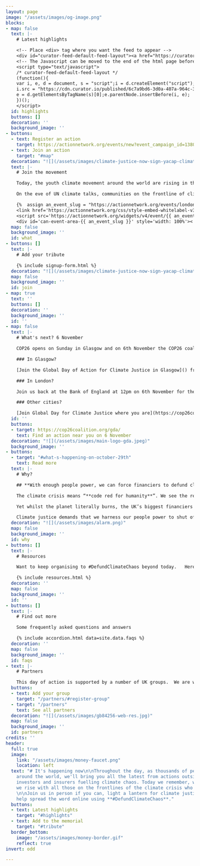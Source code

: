 ```yaml
---
layout: page
image: "/assets/images/og-image.png"
blocks:
- map: false
  text: |-
    # Latest highlights

    <!-- Place <div> tag where you want the feed to appear -->
    <div id="curator-feed-default-feed-layout"><a href="https://curator.io" target="_blank" class="crt-logo crt-tag">Powered by Curator.io</a></div>
    <!-- The Javascript can be moved to the end of the html page before the </body> tag -->
    <script type="text/javascript">
    /* curator-feed-default-feed-layout */
    (function(){
    var i, e, d = document, s = "script";i = d.createElement("script");i.async = 1;
    i.src = "https://cdn.curator.io/published/6c7a9bd6-3d0a-407a-964c-3357a547bf40.js";
    e = d.getElementsByTagName(s)[0];e.parentNode.insertBefore(i, e);
    })();
    </script>
  id: highlights
  buttons: []
  decoration: ''
  background_image: ''
- buttons:
  - text: Register an action
    target: https://actionnetwork.org/events/new?event_campaign_id=13806
  - text: Join an action
    target: "#map"
  decoration: "![](/assets/images/climate-justice-now-sign-yacap-climate-strike-2020.png)"
  text: |-
    # Join the movement

    Today, the youth climate movement around the world are rising in their thousands with over 100 actions demanding that bankers, insurers and fund managers **Defund Climate Chaos**.

    On the eve of UN climate talks, communities on the frontline of climate impacts are laying climate justice memorials outside the UK’s biggest fossil financiers to make it clear at whose doorstep the blame for the climate crisis lies.

    {%  assign an_event_slug = "https://actionnetwork.org/events/london-global-day-of-action-for-climate-justice-6th-nov" | split: "://" | last | split: "/" | last %}
    <link href='https://actionnetwork.org/css/style-embed-whitelabel-v3.css' rel='stylesheet' type='text/css'/>
    <script src='https://actionnetwork.org/widgets/v4/event/{{ an_event_slug }}?format=js&source=widget'></script>
    <div id='can-event-area-{{ an_event_slug }}' style='width: 100%'><!-- this div is the target for our HTML insertion --></div>
  map: false
  background_image: ''
  id: what
- buttons: []
  text: |-
    # Add your tribute

    {% include signup-form.html %}
  decoration: "![](/assets/images/climate-justice-now-sign-yacap-climate-strike-2020.png)"
  map: false
  background_image: ''
  id: join
- map: true
  text: ''
  buttons: []
  decoration: ''
  background_image: ''
  id: ''
- map: false
  text: |-
    # What's next? 6 November

    COP26 opens on Sunday in Glasgow and on 6th November the COP26 coalition have called a [Global Day for Climate Justice](https://cop26coalition.org/gda/) with mass marches, rallies and actions around the world.

    ### In Glasgow?

    [Join the Global Day of Action for Climate Justice in Glasgow]() from 11.30am

    ### In London?

    Join us back at the Bank of England at 12pm on 6th November for the [Climate Reparations Block](https://climatereparations.uk/#join).

    ### Other cities?

    [Join Global Day for Climate Justice where you are](https://cop26coalition.org/gda/) - 100s of marches and rallies around the world.
  id: ''
  buttons:
  - target: https://cop26coalition.org/gda/
    text: Find an action near you on 6 November
  decoration: "![](/assets/images/main-logo-gda.jpeg)"
  background_image: ''
- buttons:
  - target: "#what-s-happening-on-october-29th"
    text: Read more
  text: |-
    # Why?

    ## **With enough people power, we can force financiers to defund climate chaos. Join us.**

    The climate crisis means “**code red for humanity**”. We see the reality raging around us with floods, wildfires and storms every day.

    Yet whilst the planet literally burns, the UK’s biggest financiers keep pouring billions of pounds each year into fuelling the fire. **Barclays, HSBC, Lloyds of London** to name just a few - they still fund fossil fuels.

    Climate justice demands that we harness our people power to shut off the money pipeline to oil, coal and gas immediately.
  decoration: "![](/assets/images/alarm.png)"
  map: false
  background_image: ''
  id: why
- buttons: []
  text: |-
    # Resources

    Want to keep organising to #DefundClimateChaos beyond today.   Here's all the resources you’ll need to keep taking action throughout COP26 and beyond

    {% include resources.html %}
  decoration: ''
  map: false
  background_image: ''
  id: ''
- buttons: []
  text: |-
    # Find out more

    Some frequently asked questions and answers

    {% include accordion.html data=site.data.faqs %}
  decoration: ''
  map: false
  background_image: ''
  id: faqs
- text: |-
    # Partners

    This day of action is supported by a number of UK groups.  We are working closely with allied networks all around the world as part of the [Defund Climate Chaos global day of action](http://defundclimatechaos.org).
  buttons:
  - text: Add your group
    target: "/partners/#register-group"
  - target: "/partners"
    text: See all partners
  decoration: "![](/assets/images/gb84256-web-res.jpg)"
  map: false
  background_image: ''
  id: partners
credits: ''
header:
  full: true
  image:
    link: "/assets/images/money-faucet.png"
    location: left
  text: "# It's happening now\n\nThroughout the day, as thousands of people rise up
    around the world, we'll bring you all the latest from actions outside the UK banks,
    investors and insurers fuelling climate chaos. Today we remember, we resist and
    we rise with all those on the frontlines of the climate crisis who seek justice.
    \n\nJoin us in person if you can, light a lantern for climate justice at 6pm and
    help spread the word online using **#DefundClimateChaos**."
  buttons:
  - text: Latest highlights
    target: "#highlights"
  - text: Add to the memorial
    target: "#tribute"
  border_bottom:
    image: "/assets/images/money-border.gif"
    reflect: true
invert: odd

---
```

